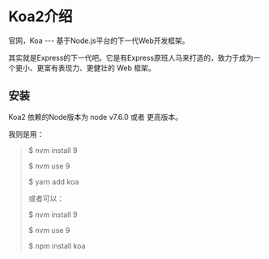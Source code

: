 # Koa2介绍

官网，Koa --- 基于Node.js平台的下一代Web开发框架。

其实就是Express的下一代吧。它是有Express原班人马来打造的，致力于成为一个更小、更富有表现力、更健壮的 Web 框架。

## 安装

Koa2 依赖的Node版本为 node v7.6.0 或者 更高版本。

我则是用：

> $ nvm install 9
>
> $ nvm use 9
>
> $ yarn add koa
>
>
>
> 或者可以：
>
> $ nvm install 9
>
> $ nvm use 9
>
> $ npm install koa



